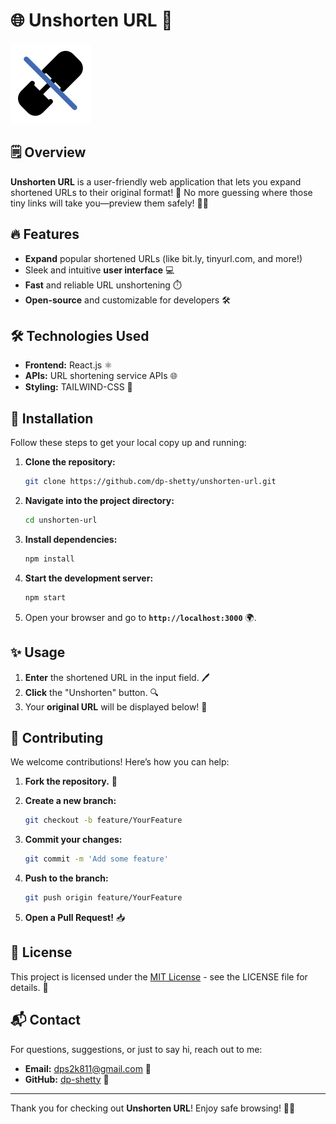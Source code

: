 
# 🌐 Unshorten URL 🚀

![Unshorten URL Logo](./public/unlink.svg)

## 🗒️ Overview

**Unshorten URL** is a user-friendly web application that lets you expand shortened URLs to their original format! 🌟 No more guessing where those tiny links will take you—preview them safely! 🔗✨

## 🔥 Features

- **Expand** popular shortened URLs (like bit.ly, tinyurl.com, and more!)
- Sleek and intuitive **user interface** 💻
- **Fast** and reliable URL unshortening ⏱️
- **Open-source** and customizable for developers 🛠️

## 🛠️ Technologies Used

- **Frontend:** React.js ⚛️
- **APIs:** URL shortening service APIs 🌐
- **Styling:** TAILWIND-CSS 🎨

## 🚀 Installation

Follow these steps to get your local copy up and running:

1. **Clone the repository:**
   ```bash
   git clone https://github.com/dp-shetty/unshorten-url.git
   ```

2. **Navigate into the project directory:**
   ```bash
   cd unshorten-url
   ```

3. **Install dependencies:**
   ```bash
   npm install
   ```

4. **Start the development server:**
   ```bash
   npm start
   ```

5. Open your browser and go to **`http://localhost:3000`** 🌍.

## ✨ Usage

1. **Enter** the shortened URL in the input field. 🖊️
2. **Click** the "Unshorten" button. 🔍
3. Your **original URL** will be displayed below! 🎉

## 🤝 Contributing

We welcome contributions! Here’s how you can help:

1. **Fork the repository.** 🍴
2. **Create a new branch:**
   ```bash
   git checkout -b feature/YourFeature
   ```

3. **Commit your changes:**
   ```bash
   git commit -m 'Add some feature'
   ```

4. **Push to the branch:**
   ```bash
   git push origin feature/YourFeature
   ```

5. **Open a Pull Request!** 📥

## 📝 License

This project is licensed under the [MIT License](LICENSE) - see the LICENSE file for details. 📜

## 📬 Contact

For questions, suggestions, or just to say hi, reach out to me:

- **Email:** [dps2k811@gmail.com](mailto:dps2k811@gmail.com) 📧
- **GitHub:** [dp-shetty](https://github.com/dp-shetty) 👤

---

Thank you for checking out **Unshorten URL**! Enjoy safe browsing! 🌟🔗